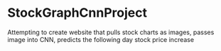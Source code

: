 # StockGraphCnnProject
Attempting to create website that pulls stock charts as images, passes image into CNN, predicts the following day stock price increase

